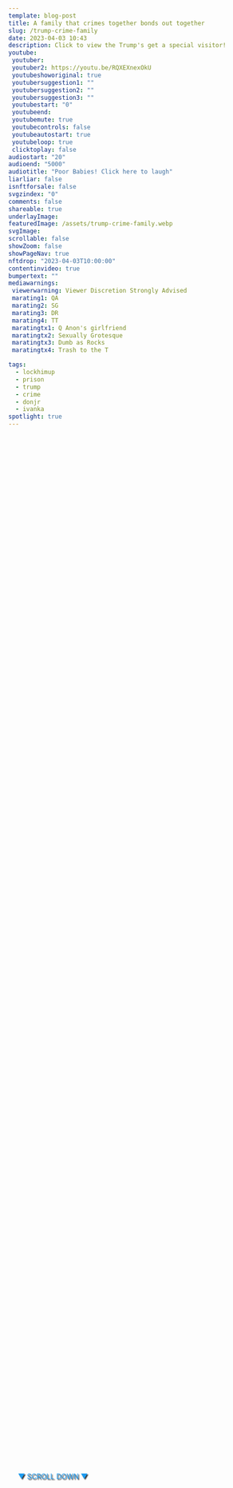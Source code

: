 ```yaml
---
template: blog-post
title: A family that crimes together bonds out together
slug: /trump-crime-family
date: 2023-04-03 10:43
description: Click to view the Trump's get a special visitor!
youtube:
 youtuber: 
 youtuber2: https://youtu.be/RQXEXnexOkU
 youtubeshoworiginal: true
 youtubersuggestion1: ""
 youtubersuggestion2: ""
 youtubersuggestion3: ""
 youtubestart: "0"
 youtubeend: 
 youtubemute: true
 youtubecontrols: false
 youtubeautostart: true
 youtubeloop: true
 clicktoplay: false
audiostart: "20"
audioend: "5000"
audiotitle: "Poor Babies! Click here to laugh"
liarliar: false
isnftforsale: false
svgzindex: "0"
comments: false
shareable: true
underlayImage: 
featuredImage: /assets/trump-crime-family.webp
svgImage: 
scrollable: false
showZoom: false
showPageNav: true
nftdrop: "2023-04-03T10:00:00"
contentinvideo: true
bumpertext: ""
mediawarnings:
 viewerwarning: Viewer Discretion Strongly Advised
 marating1: QA
 marating2: SG
 marating3: DR
 marating4: TT
 maratingtx1: Q Anon's girlfriend
 maratingtx2: Sexually Grotesque
 maratingtx3: Dumb as Rocks
 maratingtx4: Trash to the T

tags:
  - lockhimup
  - prison
  - trump
  - crime
  - donjr
  - ivanka
spotlight: true
---
```


<div style="position:absolute; top:75vh; text-shadow:2px 2px 2px #333; color:#1D9BF0 !important; padding-left:2vw; animation:fadeout 4s forwards; animation-delay:4s;">
▼ SCROLL DOWN ▼
</div>

<div class="contentinside" style="height:auto; margin-top:1%;">
<img class="" src="/assets/hillary-laugh.webp" width="100%" style="opacity:0;
animation: hillaryLaugh 2s ease-out;
animation-delay: 7s;
animation-iteration-count:7;" />
</div>

<style>

	 

  

@keyframes hillaryLaugh {
0%{opacity:0}
25%{opacity:.3}
50%{opacity:.6;transform:scale(.5)}
75%{opacity:.8;transform:translateY(-1%)}
to{opacity:.1;transform:translateY(1%)}
}


/* .lake:after{animation:SkariFilter 6s ease-in-out;animation-delay:1s;animation-direction:alternate;animation-iteration-count:infinite;aspect-ratio:4/3!important;border:0 solid red;content:" ";display:block;display:grid;left:2.5vw;max-height:58vh;opacity:0;place-content:center;position:fixed;top:3vh;width:73vw;z-index:0} */
  

.numblist {
  clear: both;
  list-style: none;
counter-reset:item 11;
}
.numblist li {
  margin: 0 0;
  padding-top: 2em;
  padding-left: 1rem;
  display: block;
  position: relative;
  /* counter-increment: inst; */
counter-increment:item -1;
}
.numblist li::before {
content:counter(item) " ";
  background: rgba(0, 0, 0, .2);
  backdrop-filter: blur(12px);
  color: #999;
  font-size:clamp(3rem, 6vw, 5rem);
  font-weight: 700;
  font-style: italic;
  border-radius: 0 0.675em 0.675em 0;
  text-align: right;
  left: -20%;
top:0;
  width: 150px;
  position: absolute;
  transition: all 0.2s ease-in-out;
  text-shadow: .5vw -.5vh .3vw #000,0 8px 20px rgb(40, 8, 202),0px 12px 10px rgb(139, 142, 167),0 2px rgb(39, 67, 227),0 5px 2px rgb(39, 61, 227),0 0 2px rgb(39, 52, 227),0 0 2px rgb(39, 42, 227),0 0 1px rgb(39, 73, 227); */
}

.numblist li::after {
content:counter(item) " ";
  background: rgba(0, 0, 0, .2);
  backdrop-filter: blur(12px);
  color: #999;
  font-size:clamp(3rem, 6vw, 5rem);
  font-weight: 700;
  font-style: italic;
  border-radius: 0.675em 0   0 0.675em;
  text-align: left;
  right: -20%;
top:0;
  width: 140px;
  position: absolute;
  transition: all 0.2s ease-in-out;
  text-shadow: .5vw -.5vh .3vw #000,0 8px 20px rgb(40, 8, 202),0px 12px 10px rgb(139, 142, 167),0 2px rgb(39, 67, 227),0 5px 2px rgb(39, 61, 227),0 0 2px rgb(39, 52, 227),0 0 2px rgb(39, 42, 227),0 0 1px rgb(39, 73, 227); */
}

@media (min-width:50em) {
  .numblist li:before {
    width: 250px;
    left: -15vw;
    top:1vh;
  }
  
    .numblist li::after {
    width: 250px;
    right: -15vw;
    top:1vh;
  }
}
li h2{
    background: rgba(0, 0, 0, 0.7);
    padding:1px 1vw 1px 3vw;
    margin:-2.6vh auto 2vh auto;
    border-radius: 12px;
    font-size:clamp(1.2rem, 2.8vw, 3.8rem) !important;
    color: #ddd;
      text-align:center;
    		/* text-shadow: 0 20px 7px #000,0 8px 20px rgb(40, 8, 202),0px 12px 10px rgb(139, 142, 167),0 2px rgb(39, 67, 227),0 5px 2px rgb(39, 61, 227),0 0 2px rgb(39, 52, 227),0 0 2px rgb(39, 42, 227),0 0 1px rgb(39, 73, 227); */
}

    </style>


<div class="contentbody" style="text-align:left !important; margin-top:0;">


The antics of the Trump Crime Family have to stop. It's time to hold them accountable for their actions and throw them in jail where they belong.

<div class="" style="font-size:clamp(2rem, 3vw, 3.8rem); padding:0; text-align:center; width:80%; height:; overflow:visible; margin:5vh auto; border-radius:12px;">

The Top 10 Reasons Why The Trump Crime Family Belongs In Jail
<!-- <blockquote>
She promotes conspiracy theories like QAnon.
She has made anti-Semitic remarks.
She has made racist comments.
She has expressed support for violence and harassment.
She denies the scientific consensus on climate change.
She opposes LGBTQ+ rights.
She has not sponsored or co-sponsored any legislation that has become law.
She uses inflammatory rhetoric.
She is disrespectful to her colleagues in Congress.
She has ties to extremist groups like the Proud Boys and the Oath Keepers.
</blockquote> -->

</div>




<ol class="numblist" style="">
<li>

## Incitement of Insurrection:
The Trump family was responsible for the January 6th insurrection at the Capitol Building. Trump's own words and actions encouraged his supporters to storm the Capitol and try to overturn the election results.</li>

<li>

## Obstruction of Justice:
The Trump family has a long history of obstructing justice. Trump tried to fire Special Counsel Robert Mueller during the Russia investigation and has pardoned multiple people who committed crimes to protect him.</li>

<li>

## Tax Fraud:
The Trump family has been guilty of tax fraud for years. Multiple investigations have found that they have inflated the value of their properties to get tax breaks and defrauded investors.</li>

<li>

## Campaign Finance Violations:
Trump's 2016 campaign was fined for multiple campaign finance violations, including paying hush money to a porn star to keep her quiet about an affair with Trump.</li>

<li>

## Emoluments Clause Violations:
Trump and his family profited off the presidency by using their businesses to host foreign officials and charge exorbitant prices for hotel rooms and golf club memberships.</li>

<li>

## Money Laundering:
The Trump family has been laundering money through their real estate ventures, including the sale of properties to Russian oligarchs.</li>

<li>

## Environmental Violations:
The Trump family has a history of environmental violations, including illegally draining wetlands and polluting rivers.</li>

<li>

## Racial Discrimination:
The Trump family has a long history of racial discrimination, including being sued by the Department of Justice for discriminating against black renters in their properties.</li>


<li>

## Sexual Assault:
Multiple women have accused Trump of sexual assault and harassment, and his daughter Ivanka has been accused of sexual misconduct as well.</li>


<li>

## COVID-19 Mismanagement:
The Trump family downplayed the severity of COVID-19 and refused to take necessary precautions, resulting in thousands of preventable deaths.</li>






</ol>

</div>





